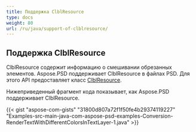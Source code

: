 ```yaml
---
title: Поддержка ClblResource
type: docs
weight: 80
url: /ru/java/support-of-clblresource/
---
```


## **Поддержка ClblResource**
ClblResource содержит информацию о смешивании обрезанных элементов. Aspose.PSD поддерживает ClblResource в файлах PSD. Для этого API предоставляет класс [ClblResource](https://reference.aspose.com/java/psd/com.aspose.psd.fileformats.psd.layers.layerresources/ClblResource).

Нижеприведенный фрагмент кода показывает, как Aspose.PSD поддерживает ClblResource.

{{< gist "aspose-com-gists" "31800d807a72f1f50fe4b29374119227" "Examples-src-main-java-com-aspose-psd-examples-Conversion-RenderTextWithDifferentColorsInTextLayer-1.java" >}}

